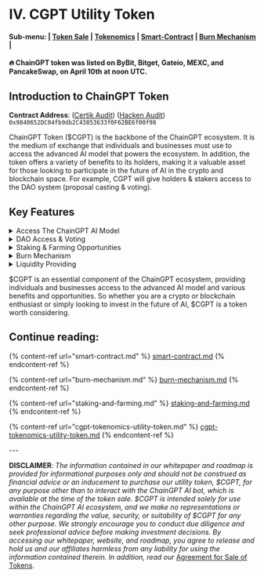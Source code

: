 # IV. CGPT Utility Token

#### **Sub-menu: |** [**Token Sale**](broken-reference) **|** [**Tokenomics**](cgpt-tokenomics-utility-token.md) **|** [**Smart-Contract**](smart-contract.md) **|** [**Burn Mechanism**](./#burn-mechanism) **|**

#### 🔥 ChainGPT token was listed on ByBit, Bitget, Gateio, MEXC, and PancakeSwap, on April 10th at noon UTC.

## Introduction to ChainGPT Token

**Contract Address**: ([Certik Audit](https://www.certik.com/projects/chaingpt)) ([Hacken Audit](https://hacken.io/audits/chaingpt/))\
`0x9840652DC04fb9db2C43853633f0F62BE6f00f98`

ChainGPT Token ($CGPT) is the backbone of the ChainGPT ecosystem. It is the medium of exchange that individuals and businesses must use to access the advanced AI model that powers the ecosystem. In addition, the token offers a variety of benefits to its holders, making it a valuable asset for those looking to participate in the future of AI in the crypto and blockchain space. For example, CGPT will give holders & stakers access to the DAO system (proposal casting & voting).

## Key Features

<details>

<summary>Access The ChainGPT AI Model</summary>

The main purpose of $CGPT is to provide access to the ChainGPT AI Model and all the utilities and tools powered by this model. Users can access our AI tools by paying per-prompt, or for free by staking CGPT tokens. Businesses are charged for each API call with $CGPT tokens.

</details>

<details>

<summary>DAO Access &#x26; Voting</summary>

Participate in the ChainGPT DAO system with $CGPT tokens. By staking your $CGPT, you'll gain voting power within the DAO, enabling you to create proposals and help shape the ecosystem. Additionally, via proposals holders get to choose how to allocate the DAO fund, and influence the future of ChainGPT. Join us in making a difference.

</details>

<details>

<summary>Staking &#x26; Farming Opportunities</summary>

The ChainGPT ecosystem offers various staking and farming opportunities to $CGPT holders. Staking is a process that allows holders to lock up their tokens in exchange for access to the AI model, while farming involves earning rewards in $CGPT for providing liquidity to certain pools. (Staking: [https://staking.chaingpt.org](https://staking.chaingpt.org))

</details>

<details>

<summary>Burn Mechanism</summary>

Half of all the fees and profits collected by the ChainGPT tools & utilities within the ecosystem are burned, decreasing the circulating supply of $CGPT, and the other half is used for the growth and sustainability of the ChainGPT organization.&#x20;

</details>

<details>

<summary>Liquidity Providing</summary>

Thanks to the promising solutions that the various ChainGPT AI utilities have to offer, users of those tools will be required to purchase $CGPT tokens in order to gain access to those tools. As a holder of $CGPT tokens, you get access to provide liquidity on Decentralized Exchanges, and earn % of each swap on those exchanges.&#x20;

</details>

$CGPT is an essential component of the ChainGPT ecosystem, providing individuals and businesses access to the advanced AI model and various benefits and opportunities. So whether you are a crypto or blockchain enthusiast or simply looking to invest in the future of AI, $CGPT is a token worth considering.

## **Continue reading:**&#x20;

{% content-ref url="smart-contract.md" %}
[smart-contract.md](smart-contract.md)
{% endcontent-ref %}

{% content-ref url="burn-mechanism.md" %}
[burn-mechanism.md](burn-mechanism.md)
{% endcontent-ref %}

{% content-ref url="staking-and-farming.md" %}
[staking-and-farming.md](staking-and-farming.md)
{% endcontent-ref %}

{% content-ref url="cgpt-tokenomics-utility-token.md" %}
[cgpt-tokenomics-utility-token.md](cgpt-tokenomics-utility-token.md)
{% endcontent-ref %}

\---

**DISCLAIMER**: _The information contained in our whitepaper and roadmap is provided for informational purposes only and should not be construed as financial advice or an inducement to purchase our utility token, $CGPT, for any purpose other than to interact with the ChainGPT AI bot, which is available at the time of the token sale. $CGPT is intended solely for use within the ChainGPT AI ecosystem, and we make no representations or warranties regarding the value, security, or suitability of $CGPT for any other purpose. We strongly encourage you to conduct due diligence and seek professional advice before making investment decisions. By accessing our whitepaper, website, and roadmap, you agree to release and hold us and our affiliates harmless from any liability for using the information contained therein.  In addition, read our_ [Agreement for Sale of Tokens](https://www.chaingpt.org/licences).
